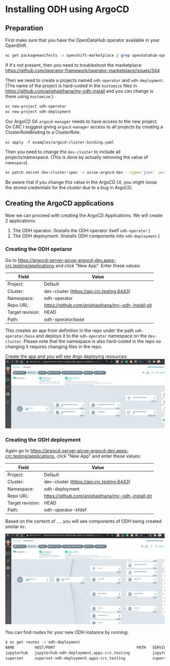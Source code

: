 # Installing ODH using ArgoCD

## Preparation

First make sure that you have the OpenDataHub operator available in your OpenShift.

```bash
oc get packagemanifests -n openshift-marketplace | grep opendatahub-operator
```

If it's not present, then you need to troubleshoot the marketplace: https://github.com/operator-framework/operator-marketplace/issues/344


Then we need to create a projects named `odh-operator` and `odh-deployment`. (The name of the project is hard-coded in the `kustomize` files in https://github.com/anishasthana/my-odh-install and you can change is there using `kustomize`.)

```bash
oc new-project odh-operator
oc new-project odh-deployment
```

Our ArgoCD SA `argocd-manager` needs to have access to the new project. On CRC I suggest giving `argocd-manager` access to all projects by creating a ClusterRoleBinding to a ClusterRole.

`oc apply -f examples/argocd-cluster-binding.yaml`

Then you need to change the `dev-cluster` to include all projects/namespace. (This is done by actually removing the value of `namespace`).

```bash
oc patch secret dev-cluster-spec -n aicoe-argocd-dev --type='json' -p="[{'op': 'add', 'path': '/data/namespace', 'value':''}]"
```

Be aware that if you change this value in the ArgoCD UI, you might loose the stored credentials for the cluster due to a bug in ArgoCD.

## Creating the ArgoCD applications

Now we can proceed with creating the ArgoCD Applications. We will create 2 applications:

  1. The ODH operator. (Installs the ODH operator itself `odh-operator`.)
  1. The ODH deployment. (Installs ODH components into `odh-deployment`.)

### Creating the ODH opetaror

Go to https://argocd-server-aicoe-argocd-dev.apps-crc.testing/applications and click "New App". Enter these values:

| Field            | Value                                                |
|------------------|------------------------------------------------------|
| Project:         | Default                                              |
| Cluster:         | dev-cluster (https://api.crc.testing.6443)           |
| Namespace:       | odh-operator                                         |
| Repo URL:        | https://github.com/anishasthana/my-odh-install.git   |
| Target revision: | HEAD                                                 |
| Path:            | odh-operator/base                                    |

This creates an app from definition in the repo under the path `odh-operator/base` and deploys it to the `odh-operator` namespace on the `dev-cluster`. Please note that the namespace is also hard-coded in the repo so changing it requires changing files in the repo.


Create the app and you will see Argo deploying resources:
![ODH operator](../assets/images/crc/odh-operator.png)

### Creating the ODH deployment

Again go to https://argocd-server-aicoe-argocd-dev.apps-crc.testing/applications, click "New App" and enter these values:

| Field            | Value                                               |
|------------------|-----------------------------------------------------|
|Project:         | Default                                              |
|Cluster:         | dev-cluster (https://api.crc.testing.6443)           |
|Namespace:       | odh-deployment                                       |
|Repo URL:        | https://github.com/anishasthana/my-odh-install.git   |
|Target revision: | HEAD                                                 |
|Path:            | odh-operator-kfdef                                   |

Based on the content of .... you will see components of ODH being created similar to:

![ODH operator](../assets/images/crc/odh-deployment.png)

You can find routes for your new ODH instance by running:
```bash
$ oc get routes -n odh-deployment
NAME         HOST/PORT                                    PATH   SERVICES     PORT       TERMINATION     WILDCARD
jupyterhub   jupyterhub-odh-deployment.apps-crc.testing          jupyterhub   8080-tcp   edge/Redirect   None
superset     superset-odh-deployment.apps-crc.testing            superset     8088-tcp                   None
```
